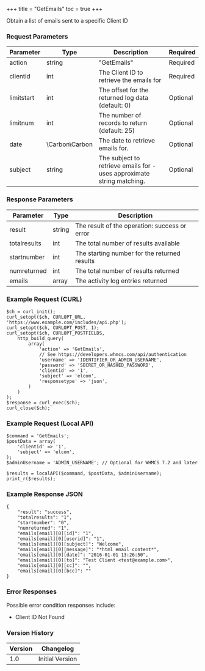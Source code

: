 +++
title = "GetEmails"
toc = true
+++

Obtain a list of emails sent to a specific Client ID

### Request Parameters

| Parameter | Type | Description | Required |
| --------- | ---- | ----------- | -------- |
| action | string | "GetEmails" | Required |
| clientid | int | The Client ID to retrieve the emails for | Required |
| limitstart | int | The offset for the returned log data (default: 0) | Optional |
| limitnum | int | The number of records to return (default: 25) | Optional |
| date | \Carbon\Carbon | The date to retrieve emails for. | Optional |
| subject | string | The subject to retrieve emails for - uses approximate string matching. | Optional |

### Response Parameters

| Parameter | Type | Description |
| --------- | ---- | ----------- |
| result | string | The result of the operation: success or error |
| totalresults | int | The total number of results available |
| startnumber | int | The starting number for the returned results |
| numreturned | int | The total number of results returned |
| emails | array | The activity log entries returned |


### Example Request (CURL)

```
$ch = curl_init();
curl_setopt($ch, CURLOPT_URL, 'https://www.example.com/includes/api.php');
curl_setopt($ch, CURLOPT_POST, 1);
curl_setopt($ch, CURLOPT_POSTFIELDS,
    http_build_query(
        array(
            'action' => 'GetEmails',
            // See https://developers.whmcs.com/api/authentication
            'username' => 'IDENTIFIER_OR_ADMIN_USERNAME',
            'password' => 'SECRET_OR_HASHED_PASSWORD',
            'clientid' => '1',
            'subject' => 'elcom',
            'responsetype' => 'json',
        )
    )
);
$response = curl_exec($ch);
curl_close($ch);
```


### Example Request (Local API)

```
$command = 'GetEmails';
$postData = array(
    'clientid' => '1',
    'subject' => 'elcom',
);
$adminUsername = 'ADMIN_USERNAME'; // Optional for WHMCS 7.2 and later

$results = localAPI($command, $postData, $adminUsername);
print_r($results);
```


### Example Response JSON

```
{
    "result": "success",
    "totalresults": "1",
    "startnumber": "0",
    "numreturned": "1",
    "emails[email][0][id]": "1",
    "emails[email][0][userid]": "1",
    "emails[email][0][subject]": "Welcome",
    "emails[email][0][message]": "*html email content*",
    "emails[email][0][date]": "2016-01-01 13:26:50",
    "emails[email][0][to]": "Test Client <test@example.com>",
    "emails[email][0][cc]": "",
    "emails[email][0][bcc]": ""
}
```


### Error Responses

Possible error condition responses include:

* Client ID Not Found


### Version History

| Version | Changelog |
| ------- | --------- |
| 1.0 | Initial Version |
